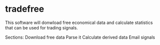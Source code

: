 # tradefree

This software will donwload free economical data and calculate statistics that can be used for trading signals.

Sections:
Download free data
Parse it
Calculate derived data
Email signals
